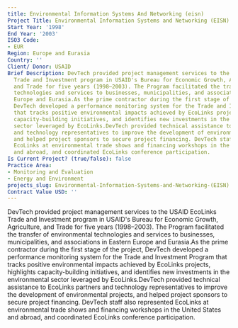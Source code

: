 ```yaml
---
title: Environmental Information Systems And Networking (eisn)
Project Title: Environmental Information Systems and Networking (EISN)
Start Year: '1998'
End Year: '2003'
ISO3 Code:
- EUR
Region: Europe and Eurasia
Country: ''
Client/ Donor: USAID
Brief Description: DevTech provided project management services to the USAID EcoLinks
  Trade and Investment program in USAID's Bureau for Economic Growth, Agriculture,
  and Trade for five years (1998–2003). The Program facilitated the transfer of environmental
  technologies and services to businesses, municipalities, and associations in Eastern
  Europe and Eurasia.As the prime contractor during the first stage of the project,
  DevTech developed a performance monitoring system for the Trade and Investment Program
  that tracks positive environmental impacts achieved by EcoLinks projects, highlights
  capacity-building initiatives, and identifies new investments in the environmental
  sector leveraged by EcoLinks.DevTech provided technical assistance to EcoLinks partners
  and technology representatives to improve the development of environmental projects,
  and helped project sponsors to secure project financing. DevTech staff also represented
  EcoLinks at environmental trade shows and financing workshops in the United States
  and abroad, and coordinated EcoLinks conference participation.
Is Current Project? (true/false): false
Practice Area:
- Monitoring and Evaluation
- Energy and Environment
projects_slug: Environmental-Information-Systems-and-Networking-(EISN)
Contract Value USD: ''
---
```


DevTech provided project management services to the USAID EcoLinks Trade and Investment program in USAID's Bureau for Economic Growth, Agriculture, and Trade for five years (1998–2003). The Program facilitated the transfer of environmental technologies and services to businesses, municipalities, and associations in Eastern Europe and Eurasia.As the prime contractor during the first stage of the project, DevTech developed a performance monitoring system for the Trade and Investment Program that tracks positive environmental impacts achieved by EcoLinks projects, highlights capacity-building initiatives, and identifies new investments in the environmental sector leveraged by EcoLinks.DevTech provided technical assistance to EcoLinks partners and technology representatives to improve the development of environmental projects, and helped project sponsors to secure project financing. DevTech staff also represented EcoLinks at environmental trade shows and financing workshops in the United States and abroad, and coordinated EcoLinks conference participation.